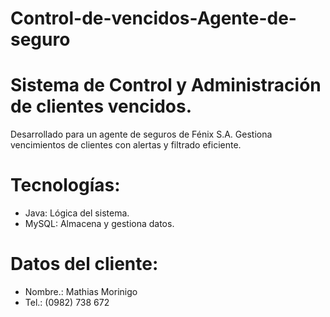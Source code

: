# Control-de-vencidos-Agente-de-seguro
# Sistema de Control y Administración de clientes vencidos.
Desarrollado para un agente de seguros de Fénix S.A. Gestiona vencimientos de clientes con alertas y filtrado eficiente.
# Tecnologías:
 - Java: Lógica del sistema. 
 - MySQL: Almacena y gestiona datos.
# Datos del cliente:
 - Nombre.: Mathias Morinigo
 - Tel.: (0982) 738 672 
